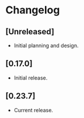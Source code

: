# Changelog

## [Unreleased]

- Initial planning and design.

## [0.17.0]

- Initial release.

## [0.23.7]

- Current release.

